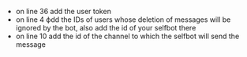 * on line 36 add the user token
* on line 4 фdd the IDs of users whose deletion of messages will be ignored by the bot, also add the id of your selfbot there
* on line 10 add the id of the channel to which the selfbot will send the message
